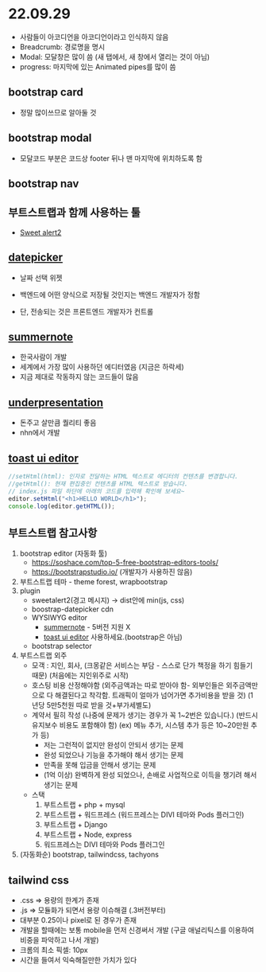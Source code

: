 # 22.09.29

- 사람들이 아코디언을 아코디언이라고 인식하지 않음
- Breadcrumb: 경로명을 명시
- Modal: 모달창은 많이 씀 (새 탭에서, 새 창에서 열리는 것이 아님)
- progress: 마지막에 있는 Animated pipes를 많이 씀

## bootstrap card

- 정말 많이쓰므로 알아둘 것

## bootstrap modal

- 모달코드 부분은 코드상 footer 뒤나 맨 마지막에 위치하도록 함

## bootstrap nav

## 부트스트랩과 함께 사용하는 툴

- [Sweet alert2](https://sweetalert2.github.io/)

## [datepicker](https://jqueryui.com/datepicker/)

- 날짜 선택 위젯

- 백엔드에 어떤 양식으로 저장될 것인지는 백엔드 개발자가 정함
- 단, 전송되는 것은 프론트엔드 개발자가 컨트롤

## [summernote](https://summernote.org/)

- 한국사람이 개발
- 세계에서 가장 많이 사용하던 에디터였음 (지금은 하락세)
- 지금 제대로 작동하지 않는 코드들이 많음

## [underpresentation](https://wunderpresentation.com/create/notion/)

- 돈주고 살만큼 퀄리티 좋음
- nhn에서 개발

## [toast ui editor](http://forward.nhnent.com/hands-on-labs/toastui.editor-ext/05.html)

```js
//setHtml(html): 인자로 전달하는 HTML 텍스트로 에디터의 컨텐츠를 변경합니다.
//getHtml(): 현재 편집중인 컨텐츠를 HTML 텍스트로 받습니다.
// index.js 파일 하단에 아래의 코드를 입력해 확인해 보세요~
editor.setHtml("<h1>HELLO WORLD</h1>");
console.log(editor.getHTML());
```

## 부트스트랩 참고사항

1. bootstrap editor (자동화 툴)
   - https://soshace.com/top-5-free-bootstrap-editors-tools/
   - https://bootstrapstudio.io/ (개발자가 사용하진 않음)
2. 부트스트랩 테마 - theme forest, wrapbootstrap
3. plugin
   - sweetalert2(경고 메시지) -> dist안에 min(js, css)
   - boostrap-datepicker cdn
   - WYSIWYG editor
     - [summernote](https://summernote.org) - 5버전 지원 X
     - [toast ui editor](https://ui.toast.com/tui-editor) 사용하세요.(bootstrap은 아님)
   - bootstrap selector
4. 부트스트랩 외주
   - 모객 : 지인, 회사, (크몽같은 서비스는 부담 - 스스로 단가 책정을 하기 힘들기 때문) (처음에는 지인위주로 시작)
   - 호스팅 비용 산정해야함 (외주금액과는 따로 받아야 함- 외부인들은 외주금액만으로 다 해결된다고 착각함. 트래픽이 얼마가 넘어가면 추가비용을 받을 것) (1년당 5만5천원 따로 받을 것+부가세별도)
   - 계약서 필히 작성 (나중에 문제가 생기는 경우가 꼭 1~2번은 있습니다.) (반드시 유지보수 비용도 포함해야 함) (ex) 메뉴 추가, 시스템 추가 등은 10~20만원 추가 등)
     - 저는 그런적이 없지만 완성이 안되서 생기는 문제
     - 완성 되었으나 기능을 추가해야 해서 생기는 문제
     - 만족을 못해 입금을 안해서 생기는 문제
     - (1억 이상) 완벽하게 완성 되었으나, 손배로 사업적으로 이득을 챙기려 해서 생기는 문제
   - 스택
     1. 부트스트랩 + php + mysql
     2. 부트스트랩 + 워드프레스 (워드프레스는 DIVI 테마와 Pods 플러그인)
     3. 부트스트랩 + Django
     4. 부트스트랩 + Node, express
     5. 워드프레스는 DIVI 테마와 Pods 플러그인
5. (자동화순) bootstrap, tailwindcss, tachyons

## tailwind css

- .css => 용량의 한계가 존재
- .js => 모듈화가 되면서 용량 이슈해결 (.3버전부터)
- 대부분 0.25이나 pixel로 된 경우가 존재
- 개발을 할때에는 보통 mobile을 먼저 신경써서 개발 (구글 애널리틱스를 이용하여 비중을 파악하고 나서 개발)
- 크롬의 최소 픽셀: 10px
- 시간을 들여서 익숙해질만한 가치가 있다
